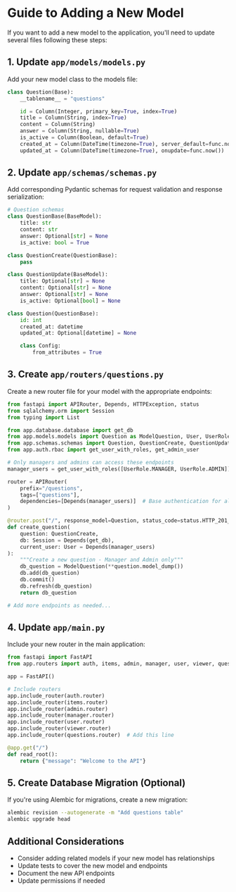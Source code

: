 # Guide to Adding a New Model

If you want to add a new model to the application, you'll need to update several files following these steps:

## 1. Update `app/models/models.py`

Add your new model class to the models file:

```python
class Question(Base):
    __tablename__ = "questions"

    id = Column(Integer, primary_key=True, index=True)
    title = Column(String, index=True)
    content = Column(String)
    answer = Column(String, nullable=True)
    is_active = Column(Boolean, default=True)
    created_at = Column(DateTime(timezone=True), server_default=func.now())
    updated_at = Column(DateTime(timezone=True), onupdate=func.now())
```

## 2. Update `app/schemas/schemas.py`

Add corresponding Pydantic schemas for request validation and response serialization:

```python
# Question schemas
class QuestionBase(BaseModel):
    title: str
    content: str
    answer: Optional[str] = None
    is_active: bool = True

class QuestionCreate(QuestionBase):
    pass

class QuestionUpdate(BaseModel):
    title: Optional[str] = None
    content: Optional[str] = None
    answer: Optional[str] = None
    is_active: Optional[bool] = None

class Question(QuestionBase):
    id: int
    created_at: datetime
    updated_at: Optional[datetime] = None

    class Config:
        from_attributes = True
```

## 3. Create `app/routers/questions.py`

Create a new router file for your model with the appropriate endpoints:

```python
from fastapi import APIRouter, Depends, HTTPException, status
from sqlalchemy.orm import Session
from typing import List

from app.database.database import get_db
from app.models.models import Question as ModelQuestion, User, UserRole
from app.schemas.schemas import Question, QuestionCreate, QuestionUpdate
from app.auth.rbac import get_user_with_roles, get_admin_user

# Only managers and admins can access these endpoints
manager_users = get_user_with_roles([UserRole.MANAGER, UserRole.ADMIN])

router = APIRouter(
    prefix="/questions",
    tags=["questions"],
    dependencies=[Depends(manager_users)]  # Base authentication for all endpoints
)

@router.post("/", response_model=Question, status_code=status.HTTP_201_CREATED)
def create_question(
    question: QuestionCreate,
    db: Session = Depends(get_db),
    current_user: User = Depends(manager_users)
):
    """Create a new question - Manager and Admin only"""
    db_question = ModelQuestion(**question.model_dump())
    db.add(db_question)
    db.commit()
    db.refresh(db_question)
    return db_question

# Add more endpoints as needed...
```

## 4. Update `app/main.py`

Include your new router in the main application:

```python
from fastapi import FastAPI
from app.routers import auth, items, admin, manager, user, viewer, questions

app = FastAPI()

# Include routers
app.include_router(auth.router)
app.include_router(items.router)
app.include_router(admin.router)
app.include_router(manager.router)
app.include_router(user.router)
app.include_router(viewer.router)
app.include_router(questions.router)  # Add this line

@app.get("/")
def read_root():
    return {"message": "Welcome to the API"}
```

## 5. Create Database Migration (Optional)

If you're using Alembic for migrations, create a new migration:

```bash
alembic revision --autogenerate -m "Add questions table"
alembic upgrade head
```

## Additional Considerations

- Consider adding related models if your new model has relationships
- Update tests to cover the new model and endpoints
- Document the new API endpoints
- Update permissions if needed
